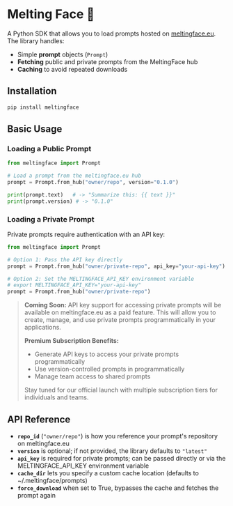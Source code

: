 # Melting Face 🫠 

A Python SDK that allows you to load prompts hosted on [meltingface.eu](https://meltingface.eu). The library handles:

- Simple **prompt** objects (`Prompt`)  
- **Fetching** public and private prompts from the MeltingFace hub  
- **Caching** to avoid repeated downloads  

## Installation

```bash
pip install meltingface
```

## Basic Usage

### Loading a Public Prompt

```python
from meltingface import Prompt

# Load a prompt from the meltingface.eu hub
prompt = Prompt.from_hub("owner/repo", version="0.1.0")

print(prompt.text)   # -> "Summarize this: {{ text }}"
print(prompt.version) # -> "0.1.0"
```

### Loading a Private Prompt

Private prompts require authentication with an API key:

```python
from meltingface import Prompt

# Option 1: Pass the API key directly
prompt = Prompt.from_hub("owner/private-repo", api_key="your-api-key")

# Option 2: Set the MELTINGFACE_API_KEY environment variable
# export MELTINGFACE_API_KEY="your-api-key"
prompt = Prompt.from_hub("owner/private-repo")
```

> **Coming Soon:** API key support for accessing private prompts will be available on meltingface.eu as a paid feature. This will allow you to create, manage, and use private prompts programmatically in your applications.
>
> **Premium Subscription Benefits:**
> - Generate API keys to access your private prompts programmatically
> - Use version-controlled prompts in programmatically
> - Manage team access to shared prompts
>
> Stay tuned for our official launch with multiple subscription tiers for individuals and teams.

## API Reference

- **`repo_id`** (`"owner/repo"`) is how you reference your prompt's repository on meltingface.eu
- **`version`** is optional; if not provided, the library defaults to `"latest"`
- **`api_key`** is required for private prompts; can be passed directly or via the MELTINGFACE_API_KEY environment variable
- **`cache_dir`** lets you specify a custom cache location (defaults to ~/.meltingface/prompts)
- **`force_download`** when set to True, bypasses the cache and fetches the prompt again
